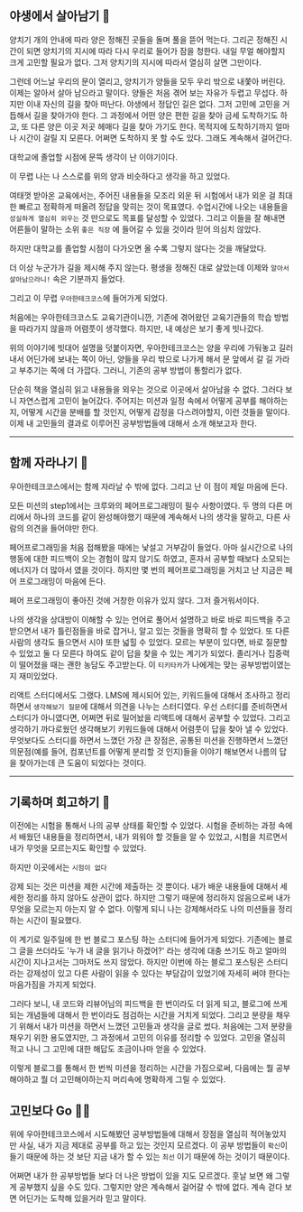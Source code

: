 ## 야생에서 살아남기 🌿

양치기 개의 안내에 따라 양은 정해진 곳들을 돌며 풀을 뜯어 먹는다. 그리곤 정해진 시간이 되면 양치기의 지시에 따라 다시 우리로 들어가 잠을 청한다. 내일 무얼 해야할지 크게 고민할 필요가 없다. 그저 양치기의 지시에 따라서 열심히 살면 그만이다.

그런데 어느날 우리의 문이 열리고, 양치기가 양들을 모두 우리 밖으로 내쫓아 버린다. 이제는 알아서 살아 남으라고 말이다. 양들은 처음 겪어 보는 자유가 두렵고 무섭다. 하지만 이내 자신의 길을 찾아 떠난다. 야생에서 정답인 길은 없다. 그저 고민에 고민을 거듭해서 길을 찾아가야 한다. 그 과정에서 어떤 양은 편한 길을 찾아 금세 도착하기도 하고, 또 다른 양은 이곳 저곳 헤매다 길을 찾아 가기도 한다. 목적지에 도착하기까지 얼마나 시간이 걸릴 지 모른다. 어쩌면 도착하지 못 할 수도 있다. 그래도 계속해서 걸어간다.

대학교에 졸업할 시점에 문뜩 생각이 난 이야기이다.

이 무렵 나는 나 스스로를 위의 양과 비슷하다고 생각을 하고 있었다.

여태껏 받아온 교육에서는, 주어진 내용들을 모조리 외운 뒤 시험에서 내가 외운 걸 최대한 빠르고 정확하게 떠올려 정답을 맞히는 것이 목표였다. 수업시간에 나오는 내용들을 `성실하게 열심히 외우는` 것 만으로도 목표를 달성할 수 있었다. 그리고 이들을 잘 해내면 어른들이 말하는 소위 `좋은 직장` 에 들어갈 수 있을 것이라 믿어 의심치 않았다.

하지만 대학교를 졸업할 시점이 다가오면 올 수록 그렇지 않다는 것을 깨달았다.

더 이상 누군가가 길을 제시해 주지 않는다. 평생을 정해진 대로 살았는데 이제와 `알아서 살아남으라니!` 속은 기분까지 들었다.

그리고 이 무렵 `우아한테크코스`에 들어가게 되었다.

처음에는 우아한테크코스도 교육기관이니깐, 기존에 겪어왔던 교육기관들의 학습 방법을 따라가지 않을까 어렴풋이 생각했다. 하지만, 내 예상은 보기 좋게 빗나갔다.

위의 이야기에 빗대어 설명을 덧붙이자면, 우아한테크코스는 양을 우리에 가둬놓고 길러내서 어딘가에 보내는 쪽이 아닌, 양들을 우리 밖으로 나가게 해서 문 앞에서 갈 길 가라고 부추기는 쪽에 더 가깝다.
그러니, 기존의 공부 방법이 통할리가 없다.

단순히 책을 열심히 읽고 내용들을 외우는 것으로 이곳에서 살아남을 수 없다. 그러다 보니 자연스럽게 고민이 늘어갔다. 주어지는 미션과 일정 속에서 어떻게 공부를 해야하는지, 어떻게 시간을 분배를 할 것인지, 어떻게 감정을 다스려야할지, 이런 것들을 말이다. 이제 내 고민들의 결과로 이루어진 공부방법들에 대해서 소개 해보고자 한다.

<hr>

## 함께 자라나기 🌱

우아한테크코스에서는 함께 자라날 수 밖에 없다. 그리고 난 이 점이 제일 마음에 든다.

모든 미션의 step1에서는 크루와의 페어프로그래밍이 필수 사항이였다. 두 명의 다른 머리에서 하나의 코드를 같이 완성해야했기 때문에 계속해서 나의 생각을 말하고, 다른 사람의 의견을 들어야만 한다.

페어프로그래밍을 처음 접해봤을 때에는 낯설고 거부감이 들었다. 아마 실시간으로 나의 행동에 대한 피드백이 오는 경험이 많지 않기도 하였고, 혼자서 공부할 때보다 소모되는 에너지가 더 많아서 였을 것이다. 하지만 몇 번의 페어프로그래밍을 거치고 난 지금은 페어 프로그래밍이 마음에 든다.

페어 프로그래밍이 좋아진 것에 거창한 이유가 있지 않다. 그저 즐거워서이다.

나의 생각을 상대방이 이해할 수 있는 언어로 풀어서 설명하고 바로 바로 피드백을 주고 받으면서 내가 틀린점들을 바로 잡거나, 알고 있는 것들을 명확히 할 수 있었다. 또 다른 사람의 생각도 들으면서 시야 또한 넓힐 수 있었다. 모르는 부분이 있다면, 바로 질문할 수 있었고 둘 다 모른다 하여도 같이 답을 찾을 수 있는 계기가 되었다. 졸리거나 집중력이 떨어졌을 때는 괜한 농담도 주고받는다. 이 `티키타카`가 나에게는 맞는 공부방법이였는지 재미있었다.

리액트 스터디에서도 그랬다.
LMS에 제시되어 있는, 키워드들에 대해서 조사하고 정리하면서 `생각해보기 질문`에 대해서 의견을 나누는 스터디였다. 우선 스터디를 준비하면서 스터디가 아니였다면, 어쩌면 뒤로 밀어놨을 리액트에 대해서 공부할 수 있었다. 그리고 생각하기 까다로웠던 생각해보기 키워드들에 대해서 어렴풋이 답을 찾아 낼 수 있었다. 무엇보다도 스터디를 하면서 느꼈던 가장 큰 장점은, 공통된 미션을 진행하면서 느꼈던 의문점(예를 들어, 컴포넌트를 어떻게 분리할 것 인지)들을 이야기 해보면서 나름의 답을 찾아가는데 큰 도움이 되었다는 것이다.

<hr>

## 기록하며 회고하기 📝

이전에는 시험을 통해서 나의 공부 상태를 확인할 수 있었다. 시험을 준비하는 과정 속에서 배웠던 내용들을 정리하면서, 내가 외워야 할 것들을 알 수 있었고, 시험을 치르면서 내가 무엇을 모르는지도 확인할 수 있었다.

하지만 이곳에서는 `시험이 없다`

강제 되는 것은 미션을 제한 시간에 제출하는 것 뿐이다.
내가 배운 내용들에 대해서 세세한 정리를 하지 않아도 상관이 없다. 하지만 그렇기 때문에 정리하지 않음으로써 내가 무엇을 모르는지 아는지 알 수 없다.
이렇게 되니 나는 강제해서라도 나의 미션들을 정리하는 시간이 필요했다.

이 계기로 일주일에 한 번 블로그 포스팅 하는 스터디에 들어가게 되었다. 기존에는 블로그 글을 쓰더라도 '누가 내 글을 읽기나 하겠어?' 라는 생각에 대충 쓰기도 하고 얼마의 시간이 지나고서는 그마저도 쓰지 않았다. 하지만 이번에 하는 블로그 포스팅은 스터디라는 강제성이 있고 다른 사람이 읽을 수 있다는 부담감이 있었기에 자세히 써야 한다는 마음가짐을 가지게 되었다.

그러다 보니, 내 코드와 리뷰어님의 피드백을 한 번이라도 더 읽게 되고, 블로그에 쓰게 되는 개념들에 대해서 한 번이라도 점검하는 시간을 거치게 되었다.
그리고 분량을 채우기 위해서 내가 미션을 하면서 느꼈던 고민들과 생각을 글로 썼다. 처음에는 그저 분량을 채우기 위한 용도였지만, 그 과정에서 고민의 이유를 정리할 수 있었다. 고민을 열심히 적고 나니 그 고민에 대한 해답도 조금이나마 얻을 수 있었다.

이렇게 블로그를 통해서 한 번씩 미션을 정리하는 시간을 가짐으로써, 다음에는 뭘 공부해야하고 뭘 더 고민해야하는지 머리속에 명확하게 그릴 수 있었다.

## 고민보다 Go 🚴‍♀️

위에 우아한테크코스에서 시도해봤던 공부방법들에 대해서 장점을 열심히 적어놓았지만
사실, 내가 지금 제대로 공부를 하고 있는 것인지 모르겠다. 이 공부 방법들이 `확신`이 들기 때문에 하는 것 보단 지금 내가 할 수 있는 `최선` 이기 때문에 하는 것이기 때문이다.

어쩌면 내가 한 공부방법들 보다 더 나은 방법이 있을 지도 모르겠다. 훗날 보면 왜 그렇게 공부했지 싶을 수도 있다. 그렇지만 양은 계속해서 걸어갈 수 밖에 없다. 계속 걷다 보면 어딘가는 도착해 있을거라 믿고 말이다.
